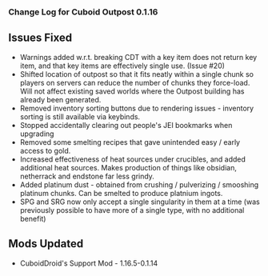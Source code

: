 ### Change Log for Cuboid Outpost 0.1.16

## Issues Fixed

- Warnings added w.r.t. breaking CDT with a key item does not return key item, and that key items are effectively single use. (Issue #20)
- Shifted location of outpost so that it fits neatly within a single chunk so players on servers can reduce the number of chunks they force-load. Will not affect existing saved worlds where the Outpost building has already been generated.
- Removed inventory sorting buttons due to rendering issues - inventory sorting is still available via keybinds.
- Stopped accidentally clearing out people's JEI bookmarks when upgrading
- Removed some smelting recipes that gave unintended easy / early access to gold.
- Increased effectiveness of heat sources under crucibles, and added additional heat sources. Makes production of things like obsidian, netherrack and endstone far less grindy.
- Added platinum dust - obtained from crushing / pulverizing / smooshing platinum chunks. Can be smelted to produce platnium ingots.
- SPG and SRG now only accept a single singularity in them at a time (was previously possible to have more of a single type, with no additional benefit)

## Mods Updated

- CuboidDroid's Support Mod - 1.16.5-0.1.14
